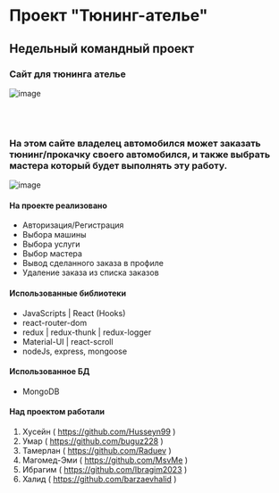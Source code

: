 # Проект "Тюнинг-ателье"

## Недельный командный проект

### Сайт для тюнинга ателье

![image](https://github.com/buguz228/front-tuning/blob/main/src/assets/proect.gif)

<br><br>

### На этом сайте владелец автомобился может заказать тюнинг/прокачку своего автомобился, и также выбрать мастера который будет выполнять эту работу. ###

![image](https://github.com/buguz228/front-tuning/blob/main/src/assets/order-in-project.gif)


#### На проекте реализовано ####

* Авторизация/Регистрация
* Выбора машины
* Выбора услуги
* Выбор мастера
* Вывод сделанного заказа в профиле
* Удаление заказа из списка заказов

#### Использованные библиотеки ####

* JavaScripts | React (Hooks)
* react-router-dom
* redux | redux-thunk | redux-logger
* Material-UI | react-scroll
* nodeJs, express, mongoose

#### Использованное БД ####

* MongoDB

#### Над проектом работали ####

1. Хусейн ( https://github.com/Husseyn99 )
2. Умар ( https://github.com/buguz228 )
3. Тамерлан ( https://github.com/Raduev )
4. Магомед-Эми ( https://github.com/MsvMe )
5. Ибрагим ( https://github.com/Ibragim2023 )
6. Халид ( https://github.com/barzaevhalid )
